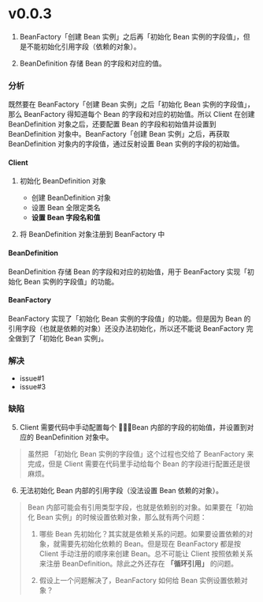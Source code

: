 # v0.0.3

1. BeanFactory「创建 Bean 实例」之后再「初始化 Bean 实例的字段值」，但是不能初始化引用字段（依赖的对象）。

2. BeanDefinition 存储 Bean 的字段和对应的值。


### 分析

既然要在 BeanFactory「创建 Bean 实例」之后「初始化 Bean 实例的字段值」，那么 BeanFactory 得知道每个 Bean 的字段和对应的初始值。所以 Client 在创建 BeanDefinition 对象之后，还要配置 Bean 的字段和初始值并设置到 BeanDefinition 对象中。BeanFactory「创建 Bean 实例」之后，再获取 BeanDefinition 对象内的字段值，通过反射设置 Bean 实例的字段的初始值。

#### Client

1. 初始化 BeanDefinition 对象
    - 创建 BeanDefinition 对象
    - 设置 Bean 全限定类名
    - **设置 Bean 字段名和值**

2. 将 BeanDefinition 对象注册到 BeanFactory 中

#### BeanDefinition

BeanDefinition 存储 Bean 的字段和对应的初始值，用于 BeanFactory 实现「初始化 Bean 实例的字段值」的功能。

#### BeanFactory

BeanFactory 实现了「初始化 Bean 实例的字段值」的功能。但是因为 Bean 的引用字段（也就是依赖的对象）还没办法初始化，所以还不能说 BeanFactory 完全做到了「初始化 Bean 实例」。


### 解决

- issue#1
- issue#3


### 缺陷

5. Client 需要代码中手动配置每个 Bean 内部的字段的初始值，并设置到对应的 BeanDefinition 对象中。

> 虽然把 「初始化 Bean 实例的字段值」这个过程也交给了 BeanFactory 来完成，但是 Client 需要在代码里手动给每个 Bean 的字段进行配置还是很麻烦。

6. 无法初始化 Bean 内部的引用字段（没法设置 Bean 依赖的对象）。

> Bean 内部可能会有引用类型字段，也就是依赖别的对象。如果要在「初始化 Bean 实例」的时候设置依赖对象，那么就有两个问题：
>
> 1. 哪些 Bean 先初始化？其实就是依赖关系的问题。如果要设置依赖的对象，就需要先初始化依赖的 Bean。但是现在 BeanFactory 都是按 Client 手动注册的顺序来创建 Bean。总不可能让 Client 按照依赖关系来注册 BeanDefinition。除此之外还存在 **「循环引用」** 的问题。
>
> 2. 假设上一个问题解决了，BeanFactory 如何给 Bean 实例设置依赖对象？